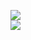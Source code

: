 [![](https://img.shields.io/badge/Made%20With-Github%20Spray-lightgrey.svg?style=for-the-badge&logo=github)](https://github.com/Annihil/github-spray#21621)  
[![](https://i.imgur.com/2DrTn0Z.gif)](https://github.com/Annihil/github-spray)